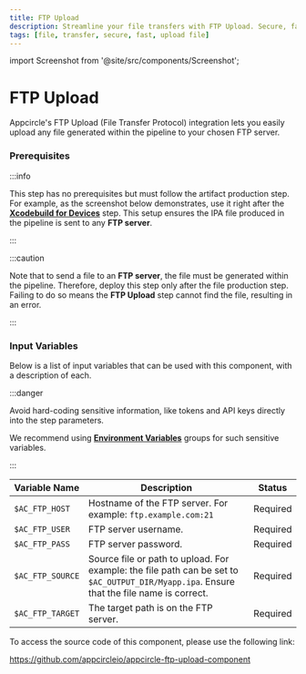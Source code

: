 ```yaml
---
title: FTP Upload
description: Streamline your file transfers with FTP Upload. Secure, fast, and reliable FTP solutions to enhance your data management and operational efficiency.
tags: [file, transfer, secure, fast, upload file]
---
```


import Screenshot from '@site/src/components/Screenshot';

# FTP Upload

Appcircle's FTP Upload (File Transfer Protocol) integration lets you easily upload any file generated within the pipeline to your chosen FTP server.

### Prerequisites

:::info

This step has no prerequisites but must follow the artifact production step. For example, as the screenshot below demonstrates, use it right after the [**Xcodebuild for Devices**](/workflows/ios-specific-workflow-steps/xcodebuild-for-devices) step. This setup ensures the IPA file produced in the pipeline is sent to any **FTP server**.

<Screenshot url='https://cdn.appcircle.io/docs/assets/BE3153-ftpOrder.png' />

:::

:::caution

Note that to send a file to an **FTP server**, the file must be generated within the pipeline. Therefore, deploy this step only after the file production step. Failing to do so means the **FTP Upload** step cannot find the file, resulting in an error.

:::

### Input Variables

Below is a list of input variables that can be used with this component, with a description of each.

<Screenshot url='https://cdn.appcircle.io/docs/assets/BE3153-ftpInput.png' />

:::danger

Avoid hard-coding sensitive information, like tokens and API keys directly into the step parameters.

We recommend using [**Environment Variables**](/environment-variables/managing-variables) groups for such sensitive variables.

:::

| Variable Name    | Description                                                                                                                               | Status   |
| ---------------- | ----------------------------------------------------------------------------------------------------------------------------------------- | -------- |
| `$AC_FTP_HOST`   | Hostname of the FTP server. For example: `ftp.example.com:21`                                                                             | Required |
| `$AC_FTP_USER`   | FTP server username.                                                                                                                      | Required |
| `$AC_FTP_PASS`   | FTP server password.                                                                                                                      | Required |
| `$AC_FTP_SOURCE` | Source file or path to upload. For example: the file path can be set to `$AC_OUTPUT_DIR/Myapp.ipa`. Ensure that the file name is correct. | Required |
| `$AC_FTP_TARGET` | The target path is on the FTP server.                                                                                                     | Required |

To access the source code of this component, please use the following link:

https://github.com/appcircleio/appcircle-ftp-upload-component
